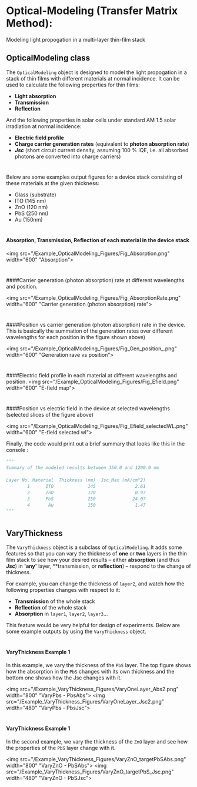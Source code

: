 # Optical-Modeling (Transfer Matrix Method):
Modeling light propogation in a multi-layer thin-film stack

##
## OpticalModeling class
The `OpticalModeling` object is designed to model the light propogation in a stack of thin films with different materials at normal incidence. It can be used to calculate the following properties for thin films:
* **Light absorption** 
* **Transmission**
* **Reflection** 

And the following properties in solar cells under standard AM 1.5 solar irradiation at normal incidence:
* **Electric field profile**
* **Charge carrier generation rates** (equivalent to **photon absorption rate**)
* __*Jsc*__ (short circuit current density, assuming 100 % IQE, i.e. all absorbed photons are converted into charge carriers)

#
Below are some examples output figures for a device stack consisting of these materials at the given thickness:
* Glass (substrate)
* ITO (145 nm)
* ZnO (120 nm)
* PbS (250 nm)
* Au (150nm)

#
#### Absorption, Transmission, Reflection of each material in the device stack
<img src="/Example_OpticalModeling_Figures/Fig_Absorption.png" width="600" "Absorption">


#
####Carrier generation (photon absorption) rate at different wavelengths and position.


<img src="/Example_OpticalModeling_Figures/Fig_AbsorptionRate.png" width="600" "Carrier generation (photon absorption) rate">


#
####Position vs carrier generation (photon absorption) rate in the device. 
This is basically the summation of the generation rates over different wavelengths for each position in the figure shown above)

<img src="/Example_OpticalModeling_Figures/Fig_Gen_position_.png" width="600" "Generation rave vs position">


#
####Electric field profile in each material at different wavelengths and position.
<img src="/Example_OpticalModeling_Figures/Fig_Efield.png" width="600" "E-field map">


#
####Position vs electric field in the device at selected wavelengths 
(selected slices of the figure above)

<img src="/Example_OpticalModeling_Figures/Fig_Efield_selectedWL.png" width="600" "E-field selected wl">



Finally, the code would print out a brief summary that looks like this in the console :

```python
"""
Summary of the modeled results between 350.0 and 1200.0 nm

Layer No. Material  Thickness (nm)  Jsc_Max (mA/cm^2)
        1      ITO             145               2.61
        2      ZnO             120               0.97
        3      PbS             250              24.07
        4       Au             150               1.47
"""
```
#


##
## VaryThickness

The `VaryThickness` object is a subclass of `OpticalModeling`. It adds some features so that you can vary the thickness of **one** or **two** layers in the thin film stack to see how your desired results – either **absorption** (and thus __*Jsc*__) in __'any'__ layer, **transmission, or **reflection**) – respond to the change of thickness.


For example, you can change the thickness of `layer2`, and watch how the following properties changes with respect to it:
* **Transmission** of the whole stack
* **Reflection** of the whole stack
* **Absorption** in `layer1`, `layer2`, `layer3`...

This feature would be very helpful for design of experiments. Below are some example outputs by using the `VaryThickness` object.


#
#### VaryThickness Example 1
In this example, we vary the thickness of the `PbS` layer. The top figure shows how the absorption in the `PbS` changes with its own thickness and the bottom one shows how the Jsc changes with it.

<img src="/Example_VaryThickness_Figures/VaryOneLayer_Abs2.png" width="800" "VaryPbs - PbsAbs">
<img src="/Example_VaryThickness_Figures/VaryOneLayer_Jsc2.png" width="480" "VaryPbs - PbsJsc">

# 
#### VaryThickness Example 1
In the second example, we vary the thickness of the `ZnO` layer and see how the properties of the `PbS` layer change with it.

<img src="/Example_VaryThickness_Figures/VaryZnO_targetPbSAbs.png" width="800" "VaryZnO - PbSAbs">
<img src="/Example_VaryThickness_Figures/VaryZnO_targetPbS_Jsc.png" width="480" "VaryZnO - PbSJsc">









